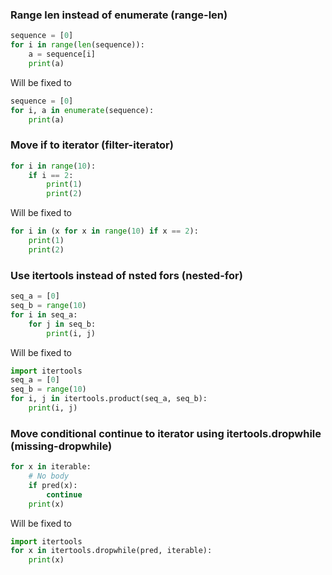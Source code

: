 ### Range len instead of enumerate (range-len)
```py
sequence = [0]
for i in range(len(sequence)):
    a = sequence[i]
    print(a)

```
Will be fixed to
```py
sequence = [0]
for i, a in enumerate(sequence):
    print(a)
```
### Move if to iterator (filter-iterator)
```py
for i in range(10):
    if i == 2:
        print(1)
        print(2)

```
Will be fixed to
```py
for i in (x for x in range(10) if x == 2):
    print(1)
    print(2)
```
### Use itertools instead of nsted fors (nested-for)
```py
seq_a = [0]
seq_b = range(10)
for i in seq_a:
    for j in seq_b:
        print(i, j)

```
Will be fixed to
```py
import itertools
seq_a = [0]
seq_b = range(10)
for i, j in itertools.product(seq_a, seq_b):
    print(i, j)

```
### Move conditional continue to iterator using itertools.dropwhile (missing-dropwhile)
```py
for x in iterable:
    # No body
    if pred(x):
        continue
    print(x)

```
Will be fixed to
```py
import itertools
for x in itertools.dropwhile(pred, iterable):
    print(x)

```
